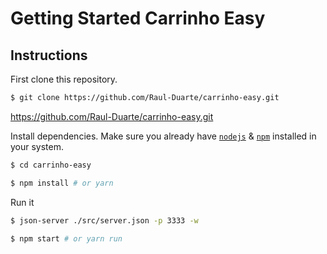 # Getting Started Carrinho Easy

## Instructions

First clone this repository.
```bash
$ git clone https://github.com/Raul-Duarte/carrinho-easy.git
```
https://github.com/Raul-Duarte/carrinho-easy.git

Install dependencies. Make sure you already have [`nodejs`](https://nodejs.org/en/) & [`npm`](https://www.npmjs.com/) installed in your system.

```bash
$ cd carrinho-easy
```

```bash
$ npm install # or yarn
```

Run it
```bash
$ json-server ./src/server.json -p 3333 -w 
```
```bash
$ npm start # or yarn run 
```
